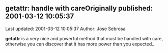 ## __getattr__: handle with careOriginally published: 2001-03-12 10:05:37 
Last updated: 2001-03-12 10:05:37 
Author: Jose Sebrosa 
 
__getattr__ is a very nice and powerful method that must be handled with care, otherwise you can discover that it has more power than you expected...